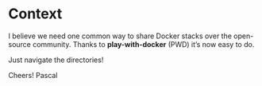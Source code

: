 # Context

I believe we need one common way to share Docker stacks over the open-source community. Thanks to **play-with-docker** (PWD) it’s now easy to do. 

Just navigate the directories!

Cheers!
Pascal